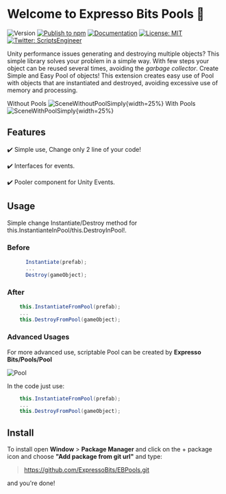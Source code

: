# Welcome to Expresso Bits Pools 👋
![Version](https://img.shields.io/badge/version-1.1.8-blue.svg?cacheSeconds=2592000)
[![Publish to npm](https://github.com/ExpressoBits/EBPools/actions/workflows/main.yml/badge.svg)](https://github.com/ExpressoBits/EBPools/actions/workflows/main.yml)
[![Documentation](https://img.shields.io/badge/documentation-yes-brightgreen.svg)](todo-doc)
[![License: MIT](https://img.shields.io/badge/License-MIT-yellow.svg)](MIT)
[![Twitter: ScriptsEngineer](https://img.shields.io/twitter/follow/ScriptsEngineer.svg?style=social)](https://twitter.com/ScriptsEngineer)

Unity performance issues generating and destroying multiple objects?
This simple library solves your problem in a simple way. With few steps your object can be reused several times, avoiding the *garbage collector*.
Create Simple and Easy Pool of objects! This extension creates easy use of Pool with objects that are instantiated and destroyed, avoiding excessive use of memory and processing.

Without Pools
![SceneWithoutPoolSimply](https://raw.githubusercontent.com/wiki/ExpressoBits/EBPools/Images/SceneWithoutPoolSimply.gif){width=25%}
With Pools
![SceneWithPoolSimply](https://raw.githubusercontent.com/wiki/ExpressoBits/EBPools/Images/SceneWithPoolSimply.gif){width=25%}

## Features

✔️ Simple use,  Change only 2 line of your code!

✔️ Interfaces for events.

✔️ Pooler component for Unity Events.

## Usage
Simple change Instantiate/Destroy method for this.InstantianteInPool/this.DestroyInPool!.

### Before
```csharp
      Instantiate(prefab);
      ...
      Destroy(gameObject);
```

### After
```csharp
    this.InstantiateFromPool(prefab);
    ...
    this.DestroyFromPool(gameObject);
```

### Advanced Usages

For more advanced use, scriptable Pool can be created by <b>Expresso Bits/Pools/Pool</b>

![Pool](https://raw.githubusercontent.com/wiki/ExpressoBits/EBPools/Images/Pool.png)

In the code just use:

```csharp
    this.InstantiateFromPool(prefab);
    ...
    this.DestroyFromPool(gameObject);
```


## Install

To install open <b>Window</b> > <b>Package Manager</b> and click on the + package icon and choose <b>"Add package from git url"</b> and type:

> https://github.com/ExpressoBits/EBPools.git

and you're done!
